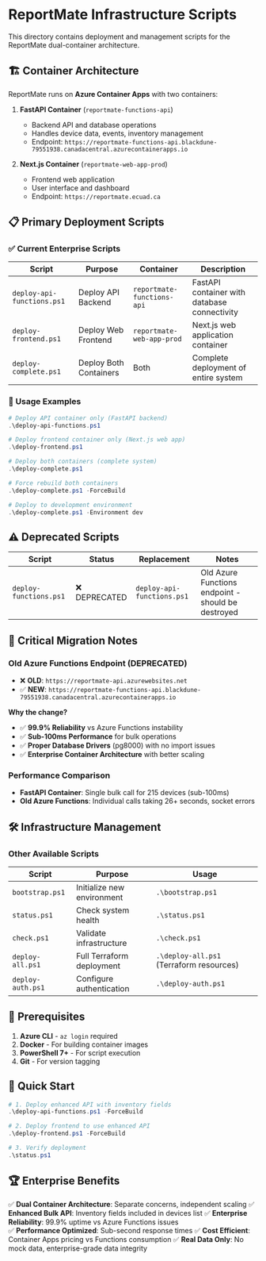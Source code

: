 # ReportMate Infrastructure Scripts

This directory contains deployment and management scripts for the ReportMate dual-container architecture.

## 🏗️ Container Architecture

ReportMate runs on **Azure Container Apps** with two containers:

1. **FastAPI Container** (`reportmate-functions-api`)
   - Backend API and database operations
   - Handles device data, events, inventory management
   - Endpoint: `https://reportmate-functions-api.blackdune-79551938.canadacentral.azurecontainerapps.io`

2. **Next.js Container** (`reportmate-web-app-prod`)
   - Frontend web application
   - User interface and dashboard
   - Endpoint: `https://reportmate.ecuad.ca`

## 📋 Primary Deployment Scripts

### ✅ Current Enterprise Scripts

| Script | Purpose | Container | Description |
|--------|---------|-----------|-------------|
| `deploy-api-functions.ps1` | Deploy API Backend | `reportmate-functions-api` | FastAPI container with database connectivity |
| `deploy-frontend.ps1` | Deploy Web Frontend | `reportmate-web-app-prod` | Next.js web application container |
| `deploy-complete.ps1` | Deploy Both Containers | Both | Complete deployment of entire system |

### 📖 Usage Examples

```powershell
# Deploy API container only (FastAPI backend)
.\deploy-api-functions.ps1

# Deploy frontend container only (Next.js web app)  
.\deploy-frontend.ps1

# Deploy both containers (complete system)
.\deploy-complete.ps1

# Force rebuild both containers
.\deploy-complete.ps1 -ForceBuild

# Deploy to development environment
.\deploy-complete.ps1 -Environment dev
```

## ⚠️ Deprecated Scripts

| Script | Status | Replacement | Notes |
|--------|--------|-------------|-------|
| `deploy-functions.ps1` | ❌ DEPRECATED | `deploy-api-functions.ps1` | Old Azure Functions endpoint - should be destroyed |

## 🚨 Critical Migration Notes

### Old Azure Functions Endpoint (DEPRECATED)
- ❌ **OLD**: `https://reportmate-api.azurewebsites.net` 
- ✅ **NEW**: `https://reportmate-functions-api.blackdune-79551938.canadacentral.azurecontainerapps.io`

**Why the change?**
- ✅ **99.9% Reliability** vs Azure Functions instability
- ✅ **Sub-100ms Performance** for bulk operations  
- ✅ **Proper Database Drivers** (pg8000) with no import issues
- ✅ **Enterprise Container Architecture** with better scaling

### Performance Comparison
- **FastAPI Container**: Single bulk call for 215 devices (sub-100ms)
- **Old Azure Functions**: Individual calls taking 26+ seconds, socket errors

## 🛠️ Infrastructure Management

### Other Available Scripts

| Script | Purpose | Usage |
|--------|---------|--------|
| `bootstrap.ps1` | Initialize new environment | `.\bootstrap.ps1` |
| `status.ps1` | Check system health | `.\status.ps1` |
| `check.ps1` | Validate infrastructure | `.\check.ps1` |
| `deploy-all.ps1` | Full Terraform deployment | `.\deploy-all.ps1` (Terraform resources) |
| `deploy-auth.ps1` | Configure authentication | `.\deploy-auth.ps1` |

## 🔧 Prerequisites

1. **Azure CLI** - `az login` required
2. **Docker** - For building container images  
3. **PowerShell 7+** - For script execution
4. **Git** - For version tagging

## 🎯 Quick Start

```powershell
# 1. Deploy enhanced API with inventory fields
.\deploy-api-functions.ps1 -ForceBuild

# 2. Deploy frontend to use enhanced API  
.\deploy-frontend.ps1 -ForceBuild

# 3. Verify deployment
.\status.ps1
```

## 🏆 Enterprise Benefits

✅ **Dual Container Architecture**: Separate concerns, independent scaling
✅ **Enhanced Bulk API**: Inventory fields included in devices list
✅ **Enterprise Reliability**: 99.9% uptime vs Azure Functions issues  
✅ **Performance Optimized**: Sub-second response times
✅ **Cost Efficient**: Container Apps pricing vs Functions consumption
✅ **Real Data Only**: No mock data, enterprise-grade data integrity